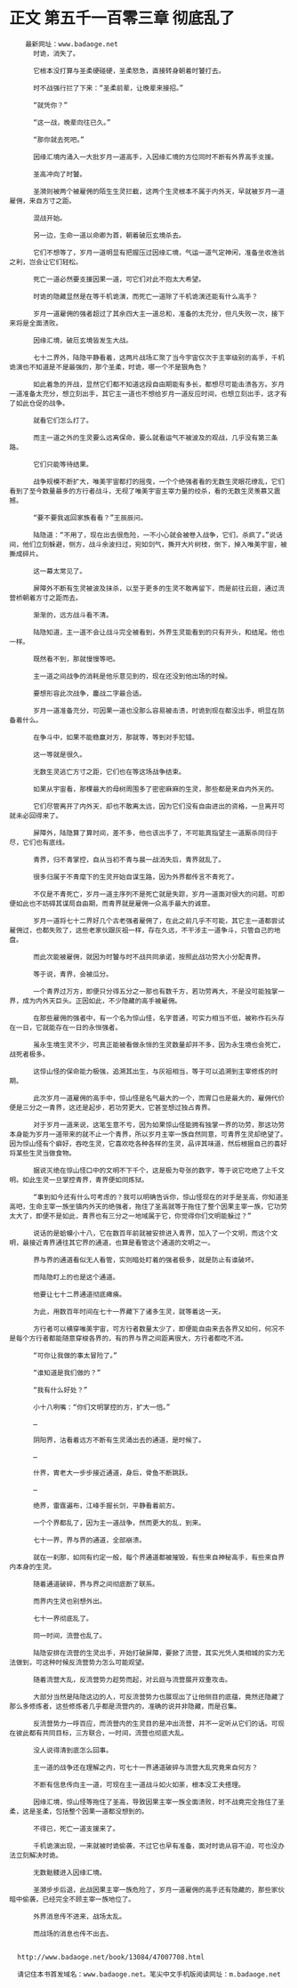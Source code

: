 # 正文 第五千一百零三章 彻底乱了
        最新网址：www.badaoge.net
          时诡，消失了。
      
          它根本没打算与圣柔硬碰硬，圣柔怒急，直接转身朝着时饕打去。
      
          时不战强行拦了下来：“圣柔前辈，让晚辈来接招。”
      
          “就凭你？”
      
          “这一战，晚辈向往已久。”
      
          “那你就去死吧。”
      
          因缘汇境内涌入一大批岁月一道高手，入因缘汇境的方位同时不断有外界高手支援。
      
          圣高冲向了时饕。
      
          圣漪则被两个被雇佣的陌生生灵拦截，这两个生灵根本不属于内外天，早就被岁月一道雇佣，来自方寸之距。
      
          混战开始。
      
          另一边，生命一道以命卿为首，朝着破厄玄境杀去。
      
          它们不想等了，岁月一道明显有把握压过因缘汇境，气运一道气定神闲，准备坐收渔翁之利，岂会让它们轻松。
      
          死亡一道必然要支援因果一道，可它们对此不抱太大希望。
      
          时诡的隐藏显然是在等千机诡演，而死亡一道除了千机诡演还能有什么高手？
      
          岁月一道雇佣的强者超过了其余四大主一道总和，准备的太充分，但凡失败一次，接下来将是全面溃败。
      
          因缘汇境，破厄玄境皆发生大战。
      
          七十二界外，陆隐平静看着，这两片战场汇聚了当今宇宙仅次于主宰级别的高手，千机诡演也不知道是不是最强的，那个圣柔，时诡，哪一个不是狠角色？
      
          如此着急的开战，显然它们都不知道这段自由期能有多长，都想尽可能击溃各方。岁月一道准备太充分，想立刻出手，其它主一道也不想给岁月一道反应时间，也想立刻出手，这才有了如此仓促的战争。
      
          就看它们怎么打了。
      
          而主一道之外的生灵要么远离保命，要么就看运气不被波及的观战，几乎没有第三条路。
      
          它们只能等待结果。
      
          战争规模不断扩大，唯美宇宙都打的摇曳，一个个绝强者看的无数生灵眼花缭乱，它们看到了至今数量最多的方行者战斗，无视了唯美宇宙主宰力量的绞杀，看的无数生灵羡慕又震撼。
      
          “要不要我返回家族看看？”王辰辰问。
      
          陆隐道：“不用了，现在出去很危险，一不小心就会被卷入战争，它们，杀疯了。”说话间，他们立刻躲避，侧方，战斗余波扫过，宛如剑气，撕开大片树枝，倒下，掉入唯美宇宙，被撕成碎片。
      
          这一幕太常见了。
      
          屏障外不断有生灵被波及抹杀，以至于更多的生灵不敢再留下，而是前往云庭，通过流营桥朝着方寸之距而去。
      
          渐渐的，远方战斗看不清。
      
          陆隐知道，主一道不会让战斗完全被看到，外界生灵能看到的只有开头，和结尾。他也一样。
      
          既然看不到，那就慢慢等吧。
      
          主一道之间战争的消耗是他乐意见到的，现在还没到他出场的时候。
      
          要想形容此次战争，鏖战二字最合适。
      
          岁月一道准备充分，可因果一道也没那么容易被击溃，时诡到现在都没出手，明显在防备着什么。
      
          在争斗中，如果不能稳赢对方，那就等，等到对手犯错。
      
          这一等就是很久。
      
          无数生灵逃亡方寸之距，它们也在等这场战争结束。
      
          如果从宇宙看，那棵最大的母树周围多了密密麻麻的生灵，那些都是来自内外天的。
      
          它们尽管离开了内外天，却也不敢离太远，因为它们没有自由进出的资格，一旦离开可就未必回得来了。
      
          屏障外，陆隐算了算时间，差不多，他也该出手了，不可能真指望主一道厮杀同归于尽，它们也有底线。
      
          青界，归不青掌控，自从当初不青与晨一战消失后，青界就乱了。
      
          很多归属于不青麾下的生灵开始自谋生路，因为外界都传言不青死了。
      
          不仅是不青死亡，岁月一道主序列不是死亡就是失踪，岁月一道面对很大的问题。可即便如此也不妨碍其谋局自由期，而青界就是雇佣一众高手最大的诚意。
      
          岁月一道将七十二界好几个古老强者雇佣了，在此之前几乎不可能，其它主一道都尝试雇佣过，也都失败了，这些老家伙跟灰祖一样，存在久远，不干涉主一道争斗，只管自己的地盘。
      
          而此次能被雇佣，就因为时饕与时不战共同承诺，按照此战功劳大小分配青界。
      
          等于说，青界，会被瓜分。
      
          一个青界过万方，即便只分得五分之一那也有数千方，若功劳再大，不是没可能独掌一界，成为内外天巨头。正因如此，不少隐藏的高手被雇佣。
      
          在那些雇佣的强者中，有一个名为惊山怪，名字普通，可实力相当不低，被称作石头存在一日，它就能存在一日的永恒强者。
      
          虽永生境生灵不少，可真正能被看做永恒的生灵数量却并不多，因为永生境也会死亡，战死者极多。
      
          这惊山怪的保命能力极强，追溯其出生，与灰祖相当，等于可以追溯到主宰修炼的时期。
      
          此次岁月一道雇佣的高手中，惊山怪是名气最大的一个，而胃口也是最大的，雇佣代价便是三分之一青界，这还是起步，若功劳更大，它甚至想过独占青界。
      
          对于岁月一道来说，这笔生意不亏，因为如果惊山怪能拥有独掌一界的功劳，那这功劳本身能为岁月一道带来的就不止一个青界，所以岁月主宰一族自然同意，可青界生灵却绝望了。因为惊山怪有个癖好，吞吃生灵，它喜欢吃各种各样的生灵，品评其味道，然后根据自己的喜好将某些生灵当做食物。
      
          据说灭绝在惊山怪口中的文明不下千个，这是极为夸张的数字，等于说它吃绝了上千文明。如此生灵一旦掌控青界，青界便如同炼狱。
      
          “事到如今还有什么可考虑的？我可以明确告诉你，惊山怪现在的对手是圣高，你知道圣高吧，生命主宰一族坐镇内外天的绝强者，拖住了圣高就等于拖住了整个因果主宰一族，它功劳太大了，即便不是如此，青界也有三分之一地域属于它，你觉得你们文明能躲过？”
      
          说话的是蛤蟆小十八，它在数百年前就被安排进入青界，加入了一个文明，而这个文明，最接近青界通往其它界的通道，也算是看管这个通道的文明之一。
      
          界与界的通道看似无人看管，实则暗处盯着的强者极多，就是防止有谁破坏。
      
          而陆隐盯上的也是这个通道。
      
          他要让七十二界通道彻底瘫痪。
      
          为此，用数百年时间在七十一界藏下了诸多生灵，就等着这一天。
      
          方行者可以横穿唯美宇宙，可方行者数量太少了，即便能自由来去各界又如何，何况不是每个方行者都能随意穿梭各界的，有的界与界之间距离很大，方行者都吃不消。
      
          “可你让我做的事太冒险了。”
      
          “谁知道是我们做的？”
      
          “我有什么好处？”
      
          小十八咧嘴：“你们文明掌控的方，扩大一倍。”
      
          …
      
          阴阳界，沽看着远方不断有生灵涌出去的通道，是时候了。
      
          …
      
          什界，胄老大一步步接近通道，身后，骨鱼不断跳跃。
      
          …
      
          绝界，雷霆遍布，江峰手握长剑，平静看着前方。
      
          一个个界都乱了，因为主一道战争，然而更大的乱，到来。
      
          七十一界，界与界的通道，全部崩溃。
      
          就在一刹那，如同有约定一般，每个界通道都被摧毁，有些来自神秘高手，有些来自界内本身的生灵。
      
          随着通道破碎，界与界之间彻底断了联系。
      
          而界内生灵也别想外出。
      
          七十一界彻底乱了。
      
          同一时间，流营也乱了。
      
          陆隐安排在流营的生灵出手，开始打破屏障，要掀了流营，其实光凭人类相城的实力无法做到，可这种时候反流营势力怎么可能观望。
      
          随着流营大乱，反流营势力趁势而起，对云庭与流营展开双重攻击。
      
          大部分当然是陆隐这边的人，可反流营势力也展现出了让他侧目的底蕴，竟然还隐藏了那么多修炼者，这些修炼者几乎都是流营内的，准确的说并非隐藏，而是召集。
      
          反流营势力一呼百应，而流营内的生灵目的是冲出流营，并不一定听从它们的话。可现在彼此都有共同目标，三方联合，一时间，流营也彻底大乱。
      
          没人说得清到底怎么回事。
      
          主一道的战争还在理解之内，可七十一界通道破碎与流营大乱究竟来自何方？
      
          不断有信息传向主一道，可现在主一道战斗如火如荼，根本没工夫搭理。
      
          因缘汇境，惊山怪等拖住了圣高，导致因果主宰一族全面溃败，时不战竟完全拖住了圣柔，这是圣柔，包括整个因果一道都没想到的。
      
          不得已，死亡一道支援来了。
      
          千机诡演出现，一来就被时诡偷袭，不过它也早有准备，面对时诡从容不迫，可也没办法立刻解决时诡。
      
          无数骷髅进入因缘汇境。
      
          圣漪步步后退，此战因果主宰一族危险了，岁月一道雇佣的高手还有隐藏的，那些家伙暗中偷袭，已经完全不顾主宰一族地位了。
      
          外界消息传不进来，战场太乱。
      
          而战场的消息也传不出去。
      
      
      http://www.badaoge.net/book/13084/47007708.html
      
      请记住本书首发域名：www.badaoge.net。笔尖中文手机版阅读网址：m.badaoge.net